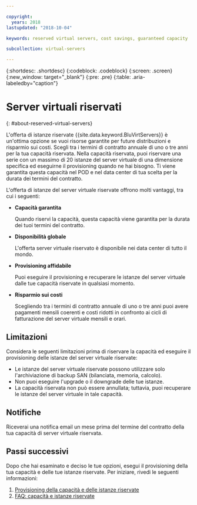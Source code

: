 ```yaml
---

copyright:
  years: 2018
lastupdated: "2018-10-04"

keywords: reserved virtual servers, cost savings, guaranteed capacity

subcollection: virtual-servers

---
```


{:shortdesc: .shortdesc}
{:codeblock: .codeblock}
{:screen: .screen}
{:new_window: target="_blank"}
{:pre: .pre}
{:table: .aria-labeledby="caption"}

# Server virtuali riservati
{: #about-reserved-virtual-servers}

L'offerta di istanze riservate {{site.data.keyword.BluVirtServers}} è un'ottima opzione se vuoi risorse garantite per future distribuzioni e risparmio sui costi. Scegli tra i termini di contratto annuale di uno o tre anni per la tua capacità riservata. Nella capacità riservata, puoi riservare una serie con un massimo di 20 istanze del server virtuale di una dimensione specifica ed eseguirne il provisioning quando ne hai bisogno. Ti viene garantita questa capacità nel POD e nel data center di tua scelta per la durata dei termini del contratto.

L'offerta di istanze del server virtuale riservate offrono molti vantaggi, tra cui i seguenti:

* **Capacità garantita**

    Quando riservi la capacità, questa capacità viene garantita per la durata dei tuoi termini del contratto.

* **Disponibilità globale**

    L'offerta server virtuale riservato è disponibile nei data center di tutto il mondo.

* **Provisioning affidabile**

   Puoi eseguire il provisioning e recuperare le istanze del server virtuale dalle tue capacità riservate in qualsiasi momento.

* **Risparmio sui costi**

    Scegliendo tra i termini di contratto annuale di uno o tre anni puoi avere pagamenti mensili coerenti e costi ridotti in confronto ai cicli di fatturazione del server virtuale mensili e orari.

## Limitazioni

Considera le seguenti limitazioni prima di riservare la capacità ed eseguire il provisioning delle istanze del server virtuale riservate:

  * Le istanze del server virtuale riservate possono utilizzare solo l'archiviazione di backup SAN (bilanciata, memoria, calcolo).
  * Non puoi eseguire l'upgrade o il downgrade delle tue istanze.
  * La capacità riservata non può essere annullata; tuttavia, puoi recuperare le istanze del server virtuale in tale capacità.

## Notifiche

Riceverai una notifica email un mese prima del termine del contratto della tua capacità di server virtuale riservata.

## Passi successivi

Dopo che hai esaminato e deciso le tue opzioni, esegui il provisioning della tua capacità e delle tue istanze riservate. Per iniziare, rivedi le seguenti informazioni:

   1. [Provisioning della capacità e delle istanze riservate ](/docs/vsi?topic=virtual-servers-provisioning-reserved-capacity-and-instances)
   2. [FAQ: capacità e istanze riservate ](/docs/vsi?topic=virtual-servers-faqs-reserved-capacity-and-instances)
